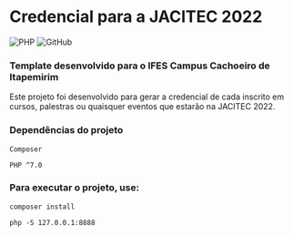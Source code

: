 # Credencial para a JACITEC 2022
![PHP](https://img.shields.io/badge/php-%23777BB4.svg?logo=php&logoColor=white&style=for-the-badge)
![GitHub](https://img.shields.io/badge/github-%23121011.svg?logo=github&logoColor=white&style=for-the-badge)

### Template desenvolvido para o IFES Campus Cachoeiro de Itapemirim

Este projeto foi desenvolvido para gerar a credencial de cada inscrito em cursos, palestras ou quaisquer eventos que estarão na JACITEC 2022. 

### Dependências do projeto
```
Composer
```
```
PHP ^7.0
```

### Para executar o projeto, use:
```
composer install
```
```
php -S 127.0.0.1:8888
```

